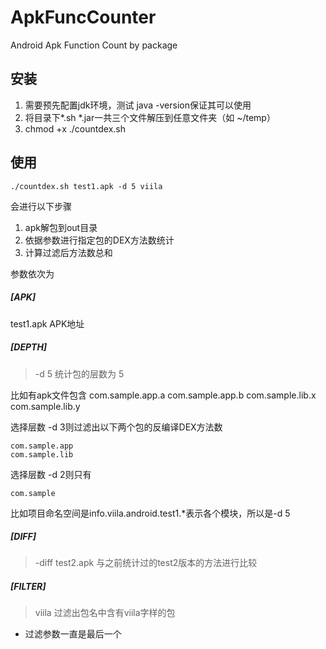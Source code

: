 ApkFuncCounter
==============

Android Apk Function Count by package

## 安装 ##

1.  需要预先配置jdk环境，测试 java -version保证其可以使用
2.  将目录下*.sh *.jar一共三个文件解压到任意文件夹（如 ~/temp）
3.  chmod +x ./countdex.sh

## 使用 ##

    ./countdex.sh test1.apk -d 5 viila

会进行以下步骤

1.  apk解包到out目录
2.  依据参数进行指定包的DEX方法数统计
3.  计算过滤后方法数总和

参数依次为

##### [APK]

test1.apk   APK地址

##### [DEPTH]

> -d 5
> 统计包的层数为 5

比如有apk文件包含 
    com.sample.app.a
    com.sample.app.b
    com.sample.lib.x
    com.sample.lib.y

选择层数 -d 3则过滤出以下两个包的反编译DEX方法数

    com.sample.app
    com.sample.lib

选择层数 -d 2则只有

    com.sample

比如项目命名空间是info.viila.android.test1.*表示各个模块，所以是-d 5

##### [DIFF]

> -diff test2.apk
> 与之前统计过的test2版本的方法进行比较

##### [FILTER]

> viila
> 过滤出包名中含有viila字样的包

* 过滤参数一直是最后一个
